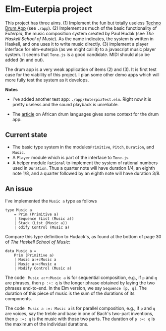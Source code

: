 # Elm-Euterpia project

This project has three aims.  (1) Implement the fun but totally
useless [Techno Drum App](https://jxxcarlson.github.io/app/drumlanguage.html) (see `./app`).
(2) Implement as much of
the basic functionality of *Euterpia*, the music composition system created by
Paul Hudak (see *The Haskell School of Music*).  As the name indicates,
the system is written in Haskell, and one uses it to write music directly.
(3) implement a player interface for elm-euterpia (as we might call it) to
a javascript music player system.  It seems that `Tone.js` is a good candidate.
MIDI should also be added (in and out).

The drum app is a very weak application of items (2) and (3).  It is
first test case for the viability of this project.  I plan some other
demo apps which will more fully test the system as it develops.

**Notes**

- I've added another test app: `./app/EuterpiaTest.elm`.
Right now it is pretty useless and the sound playback is unreliable.


- The
[article](https://jxxcarlson.io/posts/2019-06-29-drum-language/)
on African drum languages gives some context for the drum app.

## Current state

- The basic type system in the modules`Primitive`, `Pitch`, `Duration`, and `Music`.
- A `Player` module which is part of the interface to `Tone.js`
- A helper module `Rational` to implement the system of rational numbers used in
`Duration`.  Thus a quarter note will have duration 1/4, an eighth note 1/8,
and a quarter followed by an eighth note will have duration 3/8.

## An issue

I've implemented the `Music a` type as follows

```
type Music a
    = Prim (Primitive a)
    | Sequence (List (Music a))
    | Stack (List (Music a))
    | odify Control (Music a)
```

Compare this type definition to Hudack's,
as found at the bottom of page 30 of
*The Haskell School of Music*:

```
data Music a =
    Prim (Primitive a)
    | Music a:+:Music a
    | Music a:=:Music a
    | Modify Control (Music a)
```

The code ` Music a:+:Music a` is for sequential composition, e.g.,
if `p` and `q` are phrases, then `p :+: q` is the longer phrase
obtained by laying the two phrases end-to-end.  In the Elm
version, we say `Sequence [p, q]`.  The duration of this piece of
music is the sum of the durations of its components.

The code ` Music a :=: Music a` is for parallel composition, e.g.,
if `p` and `q` are voices, say the treble and base in one of
Bach's two-part inventions, then `p :=: q` is the music with
those two parts.  The duration of `p :=: q` is the maximum of
the individual durations.
